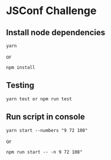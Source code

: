 # JSConf Challenge

## Install node dependencies

```
yarn
```

or

```
npm install
```

## Testing

```
yarn test or npm run test
```

## Run script in console

```
yarn start --numbers "9 72 108"
```

or

```
npm run start -- -n 9 72 108"
```
